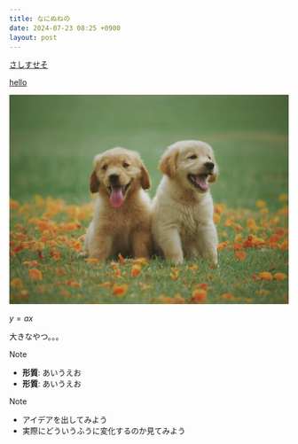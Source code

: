 ```yaml
---
title: なにぬねの
date: 2024-07-23 08:25 +0900
layout: post
---
```

[さしすせそ](さしすせそ.md)

[hello](../_en/hello.md)

![dogs](../assets/images/dogs.webp)

$y=ax$

大きなやつ。。。

> [!note]
> - **形質**: あいうえお
> - **形質**: あいうえお



> [!note]
> - アイデアを出してみよう
> - 実際にどういうふうに変化するのか見てみよう




